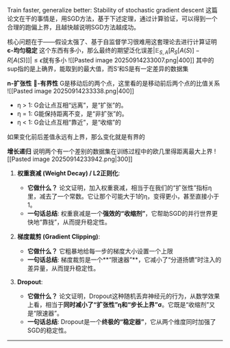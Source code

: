 Train faster, generalize better: Stability of stochastic gradient descent
这篇论文在干的事情是，用SGD方法，基于下述定理，通过计算验证，可以得到一个合理的跑偏上界，且越快越说明SGD方法越成功。

核心问题在于——假设太强了、基于自监督学习很难用这套理论去进行计算证明
 **є-均匀稳定**
 这个东西有多小，那么最终的期望泛化误差$\left| \mathbb{E}_{S, A}\left[ R_{S}[A(S)] - R[A(S)] \right] \right| \leq \epsilon$就有多小
![[Pasted image 20250914233007.png|400]]
其中的sup指的是上确界，能取到的最大值，而S‘和S是有一定差异的数据集

 
**n-扩张性** **-有界性**
G是移动后的两个点，这里看的是移动前后两个点的比值关系
![[Pasted image 20250914233338.png|400]]
- η > 1: G会让点互相“远离”，是“扩张”的。
- η = 1: G能保持距离不变，是“非扩张”的。
- η < 1: G会让点互相“靠近”，是“收缩”的

 如果变化前后差值永远有上界，那么变化就是有界的

**增长递归**
 说明两个有一个差别的数据集在训练过程中的欧几里得距离最大上界
![[Pasted image 20250914233942.png|300]]


1. **权重衰减 (Weight Decay) / L2正则化**:
    - **它做什么？** 论文证明，加入权重衰减，相当于在我们的“扩张性”指标η里，减去了一个常数。它让那个可能大于1的η，变得更小，甚至直接小于1。
    - **一句话总结**: 权重衰减是一个**强效的“收缩剂”**，它帮助SGD的并行世界更快地“靠拢”，从而提升稳定性。
        
2. **梯度裁剪 (Gradient Clipping)**:
    - **它做什么？** 它粗暴地给每一步的梯度大小设置一个上限
    - **一句话总结**: 梯度裁剪是一个**“限速器”**，它减小了“分道扬镳”时注入的差异量，从而提升稳定性。
        
3. **Dropout**:
    - **它做什么？** 论文证明，Dropout这种随机丢弃神经元的行为，从数学效果上看，相当于**同时减小了“扩张性”η和“步长上界”σ**。它既是“收缩剂”又是“限速器”。
    - **一句话总结**: Dropout是一个**终极的“稳定器”**，它从两个维度同时加强了SGD的稳定性。

---



